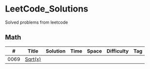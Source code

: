 # LeetCode_Solutions
Solved problems from leetcode

## Math
|  #  | Title           |  Solution       |  Time           | Space           | Difficulty    | Tag          |
|-----|---------------- | --------------- | --------------- | --------------- | ------------- |--------------|
0069 | [Sqrt(x)](leetcode.com/problems/sqrtx/)
